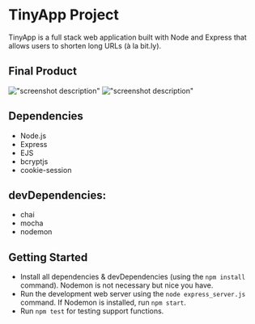 # TinyApp Project

TinyApp is a full stack web application built with Node and Express that allows users to shorten long URLs (à la bit.ly).

## Final Product

!["screenshot description"](#)
!["screenshot description"](#)

## Dependencies

- Node.js
- Express
- EJS
- bcryptjs
- cookie-session

## devDependencies: 

- chai
- mocha
- nodemon

## Getting Started

- Install all dependencies & devDependencies (using the `npm install` command). Nodemon is not necessary but nice you have.
- Run the development web server using the `node express_server.js` command. If Nodemon is installed, run `npm start`.
- Run `npm test` for testing support functions.
